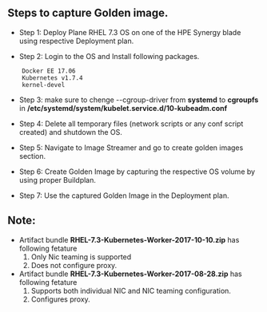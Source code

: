 ## Steps to capture Golden image.
- Step 1: Deploy Plane RHEL 7.3 OS on one of the HPE Synergy blade using respective Deployment plan.

- Step 2: Login to the OS and Install following packages.
```
	Docker EE 17.06
	Kubernetes v1.7.4
	kernel-devel
```

- Step 3: make sure to chenge --cgroup-driver from **systemd** to **cgroupfs** in **/etc/systemd/system/kubelet.service.d/10-kubeadm.conf**

- Step 4: Delete all temporary files (network scripts or any conf script created) and shutdown the OS.

- Step 5: Navigate to Image Streamer and go to create golden images section.

- Step 6: Create Golden Image by capturing the respective OS volume by using proper Buildplan.

- Step 7: Use the captured Golden Image in the Deployment plan.

## Note:
- Artifact bundle **RHEL-7.3-Kubernetes-Worker-2017-10-10.zip** has following fetature
	1. Only Nic teaming is supported 
	2. Does not configure proxy.
- Artifact bundle **RHEL-7.3-Kubernetes-Worker-2017-08-28.zip** has following fetature
	1. Supports both individual NIC and NIC teaming configuration.
	2. Configures proxy.




